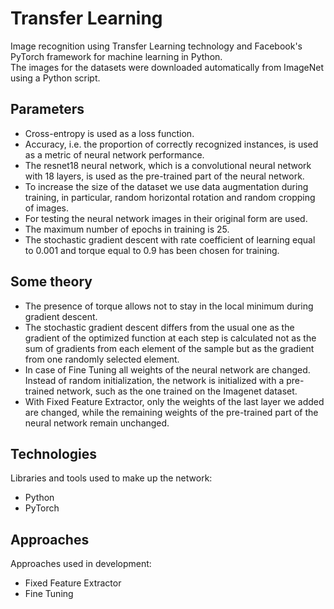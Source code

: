 # Transfer Learning

Image recognition using Transfer Learning technology and Facebook's PyTorch framework for machine learning in Python.<br>
The images for the datasets were downloaded automatically from ImageNet using a Python script.

## Parameters

* Cross-entropy is used as a loss function.
* Accuracy, i.e. the proportion of correctly recognized instances, is used as a metric of neural network performance.
* The resnet18 neural network, which is a convolutional neural network with 18 layers, is used as the pre-trained part of the neural network.
* To increase the size of the dataset we use data augmentation during training, in particular, random horizontal rotation and random cropping of images.
* For testing the neural network images in their original form are used.
* The maximum number of epochs in training is 25.
* The stochastic gradient descent with rate coefficient of learning equal to 0.001 and torque equal to 0.9 has been chosen for training.
	
## Some theory

* The presence of torque allows not to stay in the local minimum during gradient descent.
* The stochastic gradient descent differs from the usual one as the gradient of the optimized function at each step is calculated not as the sum of gradients from each element of the sample but as the gradient from one randomly selected element.
* In case of Fine Tuning all weights of the neural network are changed. Instead of random initialization, the network is initialized with a pre-trained network, such as the one trained on the Imagenet dataset.
* With Fixed Feature Extractor, only the weights of the last layer we added are changed, while the remaining weights of the pre-trained part of the neural network remain unchanged.
	
## Technologies

Libraries and tools used to make up the network:

* Python
* PyTorch

## Approaches

Approaches used in development:

* Fixed Feature Extractor
* Fine Tuning
